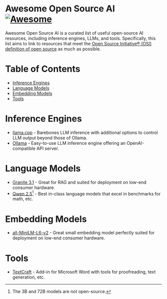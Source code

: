 # Awesome Open Source AI [![Awesome](https://awesome.re/badge.svg)](https://awesome.re)

Awesome Open Source AI is a curated list of useful open-source AI resources, including inference engines, LLMs, and tools. Specifically, this list aims to link to resources that meet the [Open Source Initiative® (OSI) definition of open source](https://opensource.org/osd) as much as possible.

# Table of Contents

- [Inference Engines](#inference-engines)
- [Language Models](#language-models)
- [Embedding Models](#embedding-models)
- [Tools](#tools)

# Inference Engines

- [llama.cpp](https://github.com/ggerganov/llama.cpp) - Barebones LLM inference with additional options to control LLM output beyond those of Ollama.
- [Ollama](https://ollama.com/) - Easy-to-use LLM inference engine offering an OpenAI-compatible API server.

# Language Models

- [Granite 3.1](https://www.ibm.com/granite/docs/) - Great for RAG and suited for deployment on low-end consumer hardware.
- [Qwen 2.5](https://qwenlm.github.io/blog/qwen2.5/)[^1] - Best in-class language models that excel in benchmarks for math, etc.

[^1]: The 3B and 72B models are not open-source.

# Embedding Models

- [all-MiniLM-L6-v2](https://huggingface.co/sentence-transformers/all-MiniLM-L6-v2) - Great small embedding model perfectly suited for deployment on low-end consumer hardware.

# Tools

- [TextCraft](https://github.com/suncloudsmoon/TextCraft) - Add-in for Microsoft Word with tools for proofreading, text generation, etc.